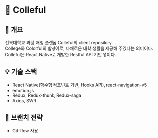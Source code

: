 # 🌈 Colleful

## 🌻 개요

전북대학교 과팅 매칭 플랫폼 Colleful의 client repository.    
College와 Colorful의 합성어로, 다채로운 대학 생활을 제공해 주겠다는 의미이다.   
Colleful은 React Native로 개발한 Restful API 기반 앱이다.    
 
## 💡 기술 스택

- React Native(함수형 컴포넌트 기반, Hooks API), react-navigation-v5
- emotion.js
- Redux, Redux-thunk, Redux-saga
- Axios, SWR

## 🌴 브랜치 전략

* Git-flow 사용
